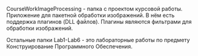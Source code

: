 CourseWorkImageProcessing - папка с проектом курсовой работы. Приложение для пакетной обработки изображений. В нём есть поддержка плагинов (DLL файлов). Плагины являются фильтрами для обработки изображений.

Остальные папки Lab1-Lab6 - это лабораторные работы по предмету Конструирование Программного Обеспечения.
